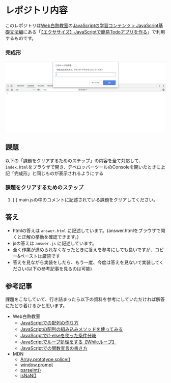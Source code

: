 # レポジトリ内容

このレポジトリは[Web白熱教室](https://tsuyopon.xyz/)の[JavaScriptの学習コンテンツ > JavaScript基礎文法編](https://tsuyopon.xyz/learning-contents/web-dev/javascript/javascript-grammar/)にある「[【エクササイズ】JavaScriptで簡易Todoアプリを作る](https://tsuyopon.xyz/learning-contents/web-dev/javascript/javascript-grammar/js_excercise_for_grammar_part_8/)」で利用するものです。


### 完成形

![完成形](./images/assignment.gif)

## 課題

以下の「課題をクリアするためのステップ」の内容を全て対応して、`index.html`をブラウザで開き、デベロッパーツールのConsoleを開いたときに上記「完成形」と同じものが表示されるようにする

### 課題をクリアするためのステップ

1. [ ] main.jsの中のコメントに記述されている課題をクリアしてください。

## 答え

- htmlの答えは `answer.html` に記述しています。(answer.htmlをブラウザで開くと正解の挙動を確認できます。)
- jsの答えは `answer.js` に記述しています。
- 全く作業が進められなくなったときに答えを参考にしても良いですが、コピー&ペーストは厳禁です
- 答えを見ながら実装をしたら、もう一度、今度は答えを見ないで実装してください(以下の参考記事を見るのは可能)

## 参考記事

課題をこなしていて、行き詰まったら以下の資料を参考にしていただければ解答にたどり着けるかと思います。


- Web白熱教室
  - [JavaScriptでの配列の作り方](https://tsuyopon.xyz/learning-contents/web-dev/javascript/javascript-grammar/how-to-create-an-array-in-js/)
  - [JavaScriptの配列の組み込みメソッドを使ってみる](https://tsuyopon.xyz/learning-contents/web-dev/javascript/javascript-grammar/how-to-use-array-methods-in-js/)
  - [JavaScriptでif-elseを使った条件分岐](https://tsuyopon.xyz/learning-contents/web-dev/javascript/javascript-grammar/how-to-use-if-else-statements/)
  - [JavaScriptでループ処理をする【Whileループ】](https://tsuyopon.xyz/learning-contents/web-dev/javascript/javascript-grammar/how-to-use-while-loop-in-js/)
  - [JavaScriptでの関数宣言の書き方](https://tsuyopon.xyz/learning-contents/web-dev/javascript/javascript-grammar/how-to-write-functions-in-js-part-1/)
- MDN
  - [Array.prototype.splice()](https://developer.mozilla.org/ja/docs/Web/JavaScript/Reference/Global_Objects/Array/splice)
  - [window.prompt](https://developer.mozilla.org/ja/docs/Web/API/Window/prompt)
  - [parseInt()](https://developer.mozilla.org/ja/docs/Web/JavaScript/Reference/Global_Objects/parseInt)
  - [isNaN()](https://developer.mozilla.org/ja/docs/Web/JavaScript/Reference/Global_Objects/isNaN)